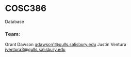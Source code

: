 # COSC386

Database

### Team:

Grant Dawson gdawson1@gulls.salisbury.edu
Justin Ventura jventura3@gulls.salisbury.edu
<enter name and email>
